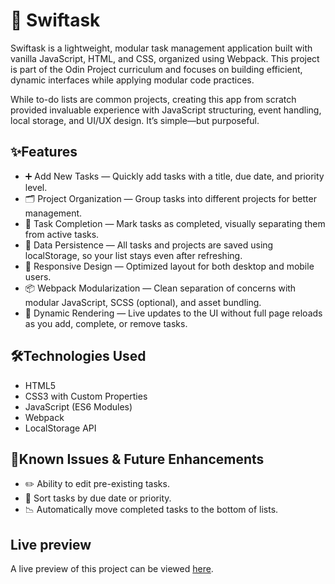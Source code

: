 # 📝 Swiftask

Swiftask is a lightweight, modular task management application built with vanilla JavaScript, HTML, and CSS, organized using Webpack. This project is part of the Odin Project curriculum and focuses on building efficient, dynamic interfaces while applying modular code practices.

While to-do lists are common projects, creating this app from scratch provided invaluable experience with JavaScript structuring, event handling, local storage, and UI/UX design. It’s simple—but purposeful.

## ✨Features
- ➕ Add New Tasks — Quickly add tasks with a title, due date, and priority level.
- 🗂️ Project Organization — Group tasks into different projects for better management.
- 🧹 Task Completion — Mark tasks as completed, visually separating them from active tasks.
- 💾 Data Persistence — All tasks and projects are saved using localStorage, so your list stays even after refreshing.
- 📱 Responsive Design — Optimized layout for both desktop and mobile users.
- 📦 Webpack Modularization — Clean separation of concerns with modular JavaScript, SCSS (optional), and asset bundling.
- 🔄 Dynamic Rendering — Live updates to the UI without full page reloads as you add, complete, or remove tasks.

## 🛠️Technologies Used
- HTML5
- CSS3 with Custom Properties
- JavaScript (ES6 Modules)
- Webpack
- LocalStorage API

## 🚧Known Issues & Future Enhancements
- ✏️ Ability to edit pre-existing tasks.
- 📅 Sort tasks by due date or priority.
- 📉 Automatically move completed tasks to the bottom of lists.

## Live preview

A live preview of this project can be viewed [here](https://williamandrews2.github.io/TodoList/).
